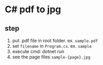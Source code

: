 # C# pdf to jpg

## step

1. put .pdf file in root folder. ex. `sample.pdf`
2. set `filename` in `Program.cs`. ex. `sample`
3. execute cmd: dotnet run
4. see the page files  `sample-{page}.jpg`
